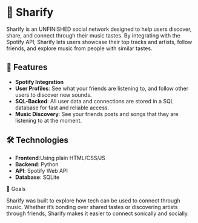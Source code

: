 # 🎵 Sharify

Sharify is an UNFINISHED social network designed to help users discover, share, and connect through their music tastes. By integrating with the Spotify API, Sharify lets users showcase their top tracks and artists, follow friends, and explore music from people with similar tastes.

## 🚀 Features

- **Spotify Integration**
- **User Profiles**: See what your friends are listening to, and follow other users to discover new sounds.
- **SQL-Backed**: All user data and connections are stored in a SQL database for fast and reliable access.
- **Music Discovery**: See your friends posts and songs that they are listening to at the moment.

## 🛠️ Technologies

- **Frontend**:Using plain HTML/CSS/JS
- **Backend**: Python 
- **API**: Spotify Web API
- **Database**: SQLite

🎯 Goals

Sharify was built to explore how tech can be used to connect through music. Whether it’s bonding over shared tastes or discovering artists through friends, Sharify makes it easier to connect sonically and socially.
